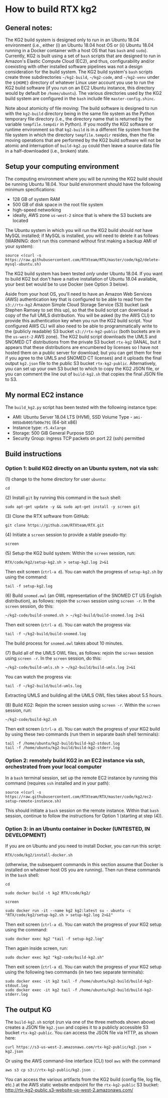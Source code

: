 
# How to build RTX kg2

## General notes:

The KG2 build system is designed only to run in an Ubuntu 18.04 environment
(i.e., either (i) an Ubuntu 18.04 host OS or (ii) Ubuntu 18.04 running in a
Docker container with a host OS that has `bash` and `sudo`). Currently, KG2 is
built using a set of `bash` scripts that are designed to run in Amazon's Elastic
Compute Cloud (EC2), and thus, configurability and/or coexisting with other
installed software pipelines was not a design consideration for the build
system. The KG2 build system's `bash` scripts create three subdirectories
`~/kg2-build`, `~/kg2-code`, and `~/kg2-venv` under the `${HOME}` directory of
whatever Linux user account you use to run the KG2 build software (if you run on
an EC2 Ubuntu instance, this directory would by default be `/home/ubuntu`). The
various directories used by the KG2 build system are configured in the `bash`
include file `master-config.shinc`.

Note about atomicity of file moving: The build software is designed to run with
the `kg2-build` directory being in the same file system as the Python temporary
file directory (i.e., the directory name that is returned by the variable
`tempfile.tempdir` in Python). If you modify the KG2 software or runtime
environment so that `kg2-build` is in a different file system from the file
system in which the directory `tempfile.tempdir` resides, then the file moving
operations that are performed by the KG2 build software will not be atomic and
interruption of `build-kg2.py` could then leave a source data file in a
half-downloaded (i.e., broken) state.

## Setup your computing environment

The computing environment where you will be running the KG2 build should be
running Ubuntu 18.04.  Your build environment should have the following minimum
specifications:

- 128 GB of system RAM
- 500 GB of disk space in the root file system 
- high-speed networking
- ideally, AWS zone `us-west-2` since that is where the S3 buckets are located

The Ubuntu system in which you will run the KG2 build should *not* have MySQL
installed; if MySQL is installed, you will need to delete it as follows
(WARNING: don't run this command without first making a backup AMI of your
system):

    source <(curl -s https://raw.githubusercontent.com/RTXteam/RTX/master/code/kg2/delete-mysql-ubuntu.sh)

The KG2 build system has been tested *only* under Ubuntu 18.04. If you want to
build KG2 but don't have a native installation of Ubuntu 18.04 available, your
best bet would be to use Docker (see Option 3 below). 

Aside from your host OS, you'll need to have an Amazon Web Services (AWS)
authentication key that is configured to be able to read from the `s3://rtx-kg2`
Amazon Simple Cloud Storage Service (S3) bucket (ask Stephen Ramsey to set this
up), so that the build script can download a copy of the full UMLS distribution.
You will be asked (by the AWS CLI) to provide this authentication key when you
run the KG2 build script. Your configured AWS CLI will also need to be able to
programmatically write to the (publicly readable) S3 bucket
`s3://rtx-kg2-public` (both buckets are in the `us-west-2` AWS zone). The KG2
build script downloads the UMLS and SNOMED CT distributions from the private S3
bucket `rtx-kg2` (IANAL, but it appears that these distributions are encumbered
by licenses so I have not hosted them on a public server for download; but you
can get them for free if you agree to the UMLS and SNOMED CT licenses) and it
uploads the final output `kg2.json` file to the public S3 bucket
`rtx-kg2-public`. Alternatively, you can set up your own S3 bucket to which to
copy the KG2 JSON file, or you can comment the line out of `build-kg2.sh` that
copies the final JSON file to S3.

## My normal EC2 instance

The `build_kg2.py` script has been tested with the following instance type:

- AMI: Ubuntu Server 18.04 LTS (HVM), SSD Volume Type - `ami-005bdb005fb00e791` (64-bit x86)
- Instance type: `r5.4xlarge` 
- Storage: 500 GiB General Purpose SSD
- Security Group: ingress TCP packets on port 22 (ssh) permitted

## Build instructions

### Option 1: build KG2 directly on an Ubuntu system, not via ssh:

(1) change to the home directory for user `ubuntu`:

    cd 
    
(2) Install `git` by running this command in the `bash` shell:

    sudo apt-get update -y && sudo apt-get install -y screen git

(3) Clone the RTX software from GitHub:

    git clone https://github.com/RTXteam/RTX.git

(4) Initiate a `screen` session to provide a stable pseudo-tty:

    screen

(5) Setup the KG2 build system: Within the `screen` session, run:

    RTX/code/kg2/setup-kg2.sh > setup-kg2.log 2>&1
    
Then exit screen (`ctrl-a d`). You can watch the progress of `setup-kg2.sh` by
using the command:

    tail -f setup-kg2.log

(6) Build `snomed.owl` (an OWL representation of the SNOMED CT US English
distribution), as follows: rejoin the `screen` session using `screen -r`.
In the `screen` session, do this:

    ~/kg2-code/build-snomed.sh > ~/kg2-build/build-snomed.log 2>&1
    
Then exit screen (`ctrl-a d`). You can watch the progress via:

    tail -f ~/kg2-build/build-snomed.log

The build process for `snomed.owl` takes about 10 minutes.  

(7) Build all of the UMLS OWL files, as follows: rejoin the `screen`
session using `screen -r`.  In the `screen` session, do this:

    ~/kg2-code/build-umls.sh > ~/kg2-build/build-umls.log 2>&1
    
You can watch the progress via:

    tail -f ~/kg2-build/build-umls.log

Extracting UMLS and building all the UMLS OWL files takes about 5.5 hours. 

(8) Build KG2: Rejoin the screen session using `screen -r`.  Within
the `screen` session, run:

    ~/kg2-code/build-kg2.sh

Then exit screen (`ctrl-a d`). You can watch the progress of your KG2 build by using these
two commands (run them in separate bash shell terminals):

    tail -f /home/ubuntu/kg2-build/build-kg2-stdout.log
    tail -f /home/ubuntu/kg2-build/build-kg2-stderr.log


### Option 2: remotely build KG2 in an EC2 instance via ssh, orchestrated from your local computer

In a `bash` terminal session, set up the remote EC2 instance by running
this command (requires `ssh` installed and in your path):

    source <(curl -s https://raw.githubusercontent.com/RTXteam/RTX/master/code/kg2/ec2-setup-remote-instance.sh)
    
This should initiate a `bash` session on the remote instance. Within that `bash`
session, continue to follow the instructions for Option 1 (starting at step (4)).

### Option 3: in an Ubuntu container in Docker (UNTESTED, IN DEVELOPMENT)

If you are on Ubuntu and you need to install Docker, you can run this script:
   
    RTX/code/kg2/install-docker.sh
    
(otherwise, the subsequent commands in this section assume that Docker is installed
on whatever host OS you are running). Then run these commands in the `bash` shell:

    cd
    
    sudo docker build -t kg2 RTX/code/kg2/

    screen
    
    sudo docker run -it --name kg2 kg2:latest su - ubuntu -c "RTX/code/kg2/setup-kg2.sh > setup-kg2.log 2>&1"
    
Then exit screen (`ctrl-a d`). You can watch the progress of your KG2 setup using the command:

    sudo docker exec kg2 "tail -f setup-kg2.log"

Then again inside screen, run:

    sudo docker exec kg2 "kg2-code/build-kg2.sh"

Then exit screen (`ctrl-a d`). You can watch the progress of your KG2 setup using the
following two commands (in two two separate terminals):

    sudo docker exec -it kg2 tail -f /home/ubuntu/kg2-build/build-kg2-stdout.log
    sudo docker exec -it kg2 tail -f /home/ubuntu/kg2-build/build-kg2-stderr.log

## The output KG

The `build-kg2.sh` script (run via one of the three methods shown above) creates
a JSON file `kg2.json` and copies it to a publicly accessible S3 bucket
`rtx-kg2-public`. You can access the JSON file via HTTP, as shown here:

    curl https://s3-us-west-2.amazonaws.com/rtx-kg2-public/kg2.json > kg2.json

Or using the AWS command-line interface (CLI) tool `aws` with the command

    aws s3 cp s3://rtx-kg2-public/kg2.json .

You can access the various artifacts from the KG2 build (config file, log file,
etc.) at the AWS static website endpoint for the 
`rtx-kg2-public` S3 bucket: <http://rtx-kg2-public.s3-website-us-west-2.amazonaws.com/>
